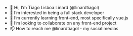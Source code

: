 - 👋 Hi, I’m Tiago Lisboa Linard (@linardtiagol)
- 👀 I’m interested in being a full stack developer
- 🌱 I’m currently learning front-end, most specifically vue.js
- 💞️ I’m looking to collaborate on any front-end project
- 📫 How to reach me @linardtiagol - my social medias

<!---
linardtiagol/linardtiagol is a ✨ special ✨ repository because its `README.md` (this file) appears on your GitHub profile.
You can click the Preview link to take a look at your changes.
--->
